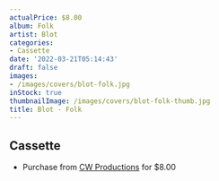 ```yaml
---
actualPrice: $8.00
album: Folk
artist: Blot
categories:
- Cassette
date: '2022-03-21T05:14:43'
draft: false
images:
- /images/covers/blot-folk.jpg
inStock: true
thumbnailImage: /images/covers/blot-folk-thumb.jpg
title: Blot - Folk
---
```


## Cassette
* Purchase from [CW Productions](https://shop.cwproductions.net/products/blot-folk-tape) for $8.00
